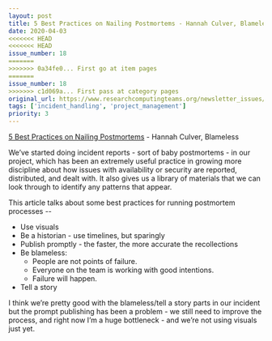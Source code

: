 ```yaml
---
layout: post
title: 5 Best Practices on Nailing Postmortems - Hannah Culver, Blameless
date: 2020-04-03
<<<<<<< HEAD
<<<<<<< HEAD
issue_number: 18
=======
>>>>>>> 0a34fe0... First go at item pages
=======
issue_number: 18
>>>>>>> c1d069a... First pass at category pages
original_url: https://www.researchcomputingteams.org/newsletter_issues/0018
tags: ['incident_handling', 'project_management']
priority: 3
---
```


<!-- markdownlint-disable MD033 -->
<!-- markdownlint-disable MD041 -->
<!-- markdownlint-disable MD049 -->

[5 Best Practices on Nailing Postmortems](https://www.blameless.com/5-best-practices-nailing-postmortems/) - Hannah Culver, Blameless

We’ve started doing incident reports - sort of baby postmortems - in our project, which has been an extremely useful practice in growing more discipline about how issues with availability or security are reported, distributed, and dealt with.  It also gives us a library of materials that we can look through to identify any patterns that appear.

This article talks about some best practices for running postmortem processes --
- Use visuals
- Be a historian - use timelines, but sparingly
- Publish promptly - the faster, the more accurate the recollections
- Be blameless:
    - People are not points of failure.
    - Everyone on the team is working with good intentions.
    - Failure will happen.
- Tell a story

I think we’re pretty good with the blameless/tell a story parts in our incident but the prompt publishing has been a problem - we still need to improve the process, and right now I’m a huge bottleneck - and we’re not using visuals just yet.

